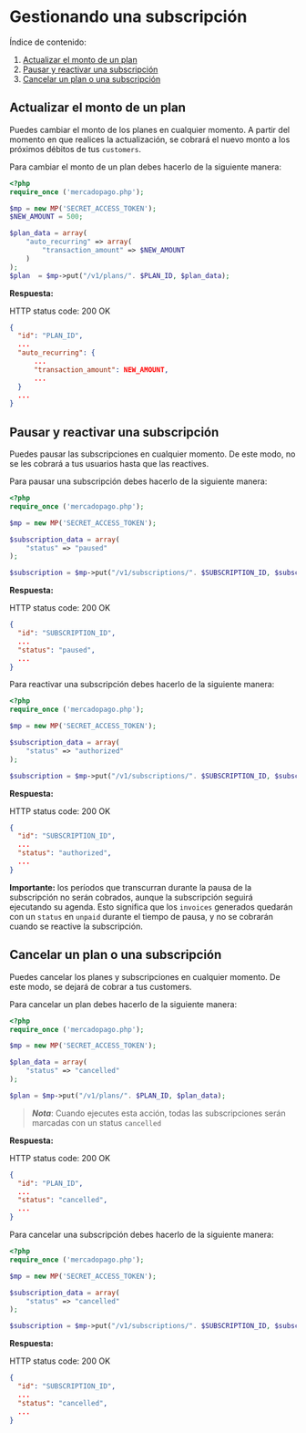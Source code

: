 # Gestionando una subscripción

Índice de contenido:

1. [Actualizar el monto de un plan](#actualizar-el-monto-de-un-plan)
2. [Pausar y reactivar una subscripción](#pausar-y-reactivar-una-subscripcion)
3. [Cancelar un plan o una subscripción](#cancelar-un-plan-o-una-subscripcion)


## Actualizar el monto de un plan

Puedes cambiar el monto de los planes en cualquier momento. A partir del momento en que realices la actualización, se cobrará el nuevo monto a los próximos débitos de tus `customers`.

Para cambiar el monto de un plan debes hacerlo de la siguiente manera:

```php
<?php
require_once ('mercadopago.php');

$mp = new MP('SECRET_ACCESS_TOKEN');
$NEW_AMOUNT = 500;

$plan_data = array(
    "auto_recurring" => array(
    	"transaction_amount" => $NEW_AMOUNT
    )
);
$plan  = $mp->put("/v1/plans/". $PLAN_ID, $plan_data);
```

**Respuesta:**

HTTP status code: 200 OK

```json
{
  "id": "PLAN_ID",
  ...
  "auto_recurring": {
      ...
      "transaction_amount": NEW_AMOUNT,
      ...
  }
  ...
}
```


## Pausar y reactivar una subscripción

Puedes pausar las subscripciones en cualquier momento. De este modo, no se les cobrará a tus usuarios hasta que las reactives.

Para pausar una subscripción debes hacerlo de la siguiente manera:

```php
<?php
require_once ('mercadopago.php');

$mp = new MP('SECRET_ACCESS_TOKEN');

$subscription_data = array(
    "status" => "paused"
);

$subscription = $mp->put("/v1/subscriptions/". $SUBSCRIPTION_ID, $subscription_data);
```

**Respuesta:**

HTTP status code: 200 OK

```json
{
  "id": "SUBSCRIPTION_ID",
  ...
  "status": "paused",
  ...
}
```

Para reactivar una subscripción debes hacerlo de la siguiente manera:

```php
<?php
require_once ('mercadopago.php');

$mp = new MP('SECRET_ACCESS_TOKEN');

$subscription_data = array(
    "status" => "authorized"
);

$subscription = $mp->put("/v1/subscriptions/". $SUBSCRIPTION_ID, $subscription_data);
```

**Respuesta:**

HTTP status code: 200 OK

```json
{
  "id": "SUBSCRIPTION_ID",
  ...
  "status": "authorized",
  ...
}
```

**Importante:** los períodos que transcurran durante la pausa de la subscripción no serán cobrados, aunque la subscripción seguirá ejecutando su agenda. Esto significa que los `invoices` generados quedarán con un `status` en `unpaid` durante el tiempo de pausa, y no se cobrarán cuando se reactive la subscripción.

## Cancelar un plan o una subscripción

Puedes cancelar los planes y subscripciones en cualquier momento. De este modo, se dejará de cobrar a tus customers.

Para cancelar un plan debes hacerlo de la siguiente manera:

```php
<?php
require_once ('mercadopago.php');

$mp = new MP('SECRET_ACCESS_TOKEN');

$plan_data = array(
    "status" => "cancelled"
);

$plan = $mp->put("/v1/plans/". $PLAN_ID, $plan_data);
```

> _**Nota**_: Cuando ejecutes esta acción, todas las subscripciones serán marcadas con un status `cancelled`

**Respuesta:** 

HTTP status code: 200 OK

```json
{
  "id": "PLAN_ID",
  ...
  "status": "cancelled",
  ...
}
```

Para cancelar una subscripción debes hacerlo de la siguiente manera:

```php
<?php
require_once ('mercadopago.php');

$mp = new MP('SECRET_ACCESS_TOKEN');

$subscription_data = array(
    "status" => "cancelled"
);

$subscription = $mp->put("/v1/subscriptions/". $SUBSCRIPTION_ID, $subscription_data);
```

**Respuesta:**

HTTP status code: 200 OK

```json
{
  "id": "SUBSCRIPTION_ID",
  ...
  "status": "cancelled",
  ...
}
```
